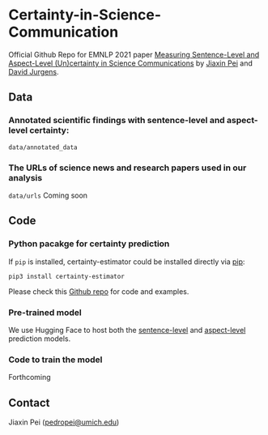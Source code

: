 # Certainty-in-Science-Communication

Official Github Repo for EMNLP 2021 paper [Measuring Sentence-Level and Aspect-Level (Un)certainty in Science Communications]() by [Jiaxin Pei](https://jiaxin-pei.github.io/) and [David Jurgens](https://jurgens.people.si.umich.edu/).

## Data
### Annotated scientific findings with sentence-level and aspect-level certainty: 
`data/annotated_data` 

### The URLs of science news and research papers used in our analysis
`data/urls`
Coming soon

## Code
### Python pacakge for certainty prediction
If `pip` is installed, certainty-estimator could be installed directly via [pip](https://pypi.org/project/certainty-estimator/):
```
pip3 install certainty-estimator
```
Please check this [Github repo](https://github.com/Jiaxin-Pei/certainty-estimator) for code and examples.

### Pre-trained model
We use Hugging Face to host both the [sentence-level](https://huggingface.co/pedropei/sentence-level-certainty) and [aspect-level](https://huggingface.co/pedropei/aspect-level-certainty) prediction models.

### Code to train the model

Forthcoming


## Contact
Jiaxin Pei (pedropei@umich.edu)
